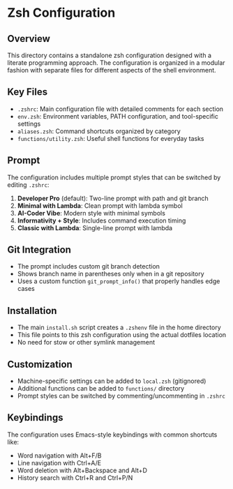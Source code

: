 # Zsh Configuration

## Overview
This directory contains a standalone zsh configuration designed with a literate programming approach. The configuration is organized in a modular fashion with separate files for different aspects of the shell environment.

## Key Files
- `.zshrc`: Main configuration file with detailed comments for each section
- `env.zsh`: Environment variables, PATH configuration, and tool-specific settings
- `aliases.zsh`: Command shortcuts organized by category
- `functions/utility.zsh`: Useful shell functions for everyday tasks

## Prompt
The configuration includes multiple prompt styles that can be switched by editing `.zshrc`:
1. **Developer Pro** (default): Two-line prompt with path and git branch
2. **Minimal with Lambda**: Clean prompt with lambda symbol
3. **AI-Coder Vibe**: Modern style with minimal symbols
4. **Informativity + Style**: Includes command execution timing
5. **Classic with Lambda**: Single-line prompt with lambda

## Git Integration
- The prompt includes custom git branch detection
- Shows branch name in parentheses only when in a git repository
- Uses a custom function `git_prompt_info()` that properly handles edge cases

## Installation
- The main `install.sh` script creates a `.zshenv` file in the home directory
- This file points to this zsh configuration using the actual dotfiles location
- No need for stow or other symlink management

## Customization
- Machine-specific settings can be added to `local.zsh` (gitignored)
- Additional functions can be added to `functions/` directory
- Prompt styles can be switched by commenting/uncommenting in `.zshrc`

## Keybindings
The configuration uses Emacs-style keybindings with common shortcuts like:
- Word navigation with Alt+F/B
- Line navigation with Ctrl+A/E
- Word deletion with Alt+Backspace and Alt+D
- History search with Ctrl+R and Ctrl+P/N